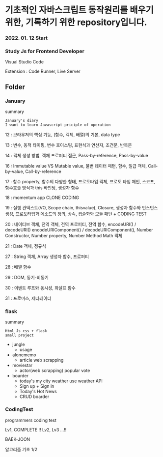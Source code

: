 # 기초적인 자바스크립트 동작원리를 배우기 위한, 기록하기 위한 repository입니다.

### 2022. 01. 12 Start

### Study Js for Frontend Developer

Visual Studio Code

Extension : Code Runner, Live Server

## Folder

### January

summary

```
January's diary
I want to learn Javascript priciple of operation
```

12 : 브라우저의 핵심 기능, (함수, 객체, 배열)의 기본, data type

13 : 변수, 동적 타이핑, 변수 호이스팅, 표현식과 연산자, 조건문, 반복문

14 : 객체 생성 방법, 객체 프로퍼티 접근, Pass-by-reference, Pass-by-value

16 : Immutable value VS Mutable value, 불변 데이터 패턴, 함수, 일급 객체, Call-by-value, Call-by-reference

17 : 함수 property, 함수의 다양한 형태, 프로토타입 객체, 프로토 타입 체인, 스코프, 함수호출 방식과 this 바인딩, 생성자 함수

18 : momentum app CLONE CODING

19 : 실행 컨텍스트(VO, Scope chain, thisvalue), Closure, 생성자 함수와 인스턴스 생성, 프로토타입과 메소드의 정의, 상속, 캡슐화와 모듈 패턴 + CODING TEST

20 : 네이티브 객체, 전역 객체, 전역 프로퍼티, 전역 함수, encodeURI() / decodeURI()
encodeURIComponent() / decodeURIComponent(), Number Constructor, Number property, Number Method
Math 객체

21 : Date 객체, 정규식

27 : String 객체, Array 생성자 함수, 프로퍼티

28 : 배열 함수

29 : DOM, 동기-비동기

30 : 이벤트 루프와 동시성, 화살표 함수

31 : 프로미스, 제너레이터

### flask

summary

```
Html Js css + flask
small project
```

- jungle
  - usage
- alonememo
  - article web scrapping
- moviestar
  - actor(web scrapping) popular vote
- boarder
  - today's my city weather use weather API
  - Sign up + Sign in
  - Today's Hot News
  - CRUD boarder

### CodingTest

programmers coding test

Lv1, COMPLETE !!
Lv2, Lv3 ...!!

BAEK-JOON

알고리즘 기초 1/2

